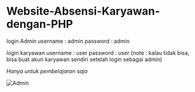 # Website-Absensi-Karyawan-dengan-PHP

login Admin
username : admin
password : admin

login karyawan
username : user
password : user (note : kalau tidak bisa, bisa buat akun karyawan sendiri setelah login sebagai admin)

*Hanya untuk pembelajaran saja*

![Admin](https://user-images.githubusercontent.com/56223221/216826235-e607b94b-6c3d-4517-b198-55b5117a210a.png)
